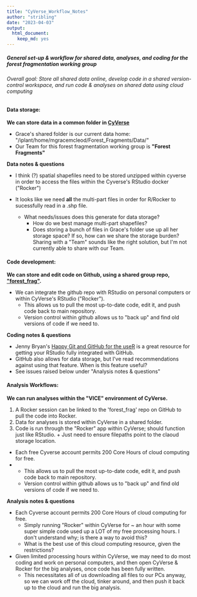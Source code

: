 ```yaml
---
title: "CyVerse_Workflow_Notes"
author: "stribling"
date: "2023-04-03"
output: 
  html_document: 
    keep_md: yes
---
```




##### General set-up & workflow for shared data, analyses, and coding for the forest fragmentation working group

###### Overall goal: Store all shared data online, develop code in a shared version-control workspace, and run code & analyses on shared data using cloud computing

#### **Data storage:**

**We can store data in a common folder in [CyVerse](www.cyverse.org)**

* Grace's shared folder is our current data home: "/iplant/home/mgracemcleod/Forest_Fragments/Data/"
* Our Team for this forest fragmentation working group is **"Forest Fragments"**

**Data notes & questions**

* I think (?) spatial shapefiles need to be stored unzipped within cyverse in order to access the files within the Cyverse's RStudio docker ("Rocker")

* It looks like we need **all** the multi-part files in order for R/Rocker to sucessfully read in a .shp file.

  * What needs/issues does this generate for data storage? 
    + How do we best manage multi-part shapefiles? 
    + Does storing a bunch of files in Grace's folder use up all her storage space? If so, how can we share the storage burden? Sharing with a "Team" sounds like the right solution, but I'm not currently able to share with our Team.

#### **Code development:**

**We can store and edit code on Github, using a shared group repo, ["forest_frag"](https://github.com/stribstrib/forest_frag).**

  * We can integrate the github repo with RStudio on personal computers or within CyVerse's RStudio ("Rocker").
    + This allows us to pull the most up-to-date code, edit it, and push code back to main repository.
    + Version control within github allows us to "back up" and find old versions of code if we need to.

**Coding notes & questions**

  * Jenny Bryan's [Happy Git and GitHub for the useR](https://happygitwithr.com/) is a great resource for getting your RStudio fully integrated with GitHub.
  * GitHub also allows for data storage, but I've read recommendations against using that feature. When is this feature useful?
  * See issues raised below under "Analysis notes & questions"


#### **Analysis Workflows:**

**We can run analyses within the "VICE" environment of CyVerse.**

  1. A Rocker session can be linked to the 'forest_frag' repo on GitHub to pull the code into Rocker.
  2. Data for analyses is stored within CyVerse in a shared folder.
  3. Code is run through the "Rocker" app within CyVerse; should function just like RStudio.
    + Just need to ensure filepaths point to the claoud storage location.
    
  * Each free Cyverse account permits 200 Core Hours of cloud computing for free.
  * 
    + This allows us to pull the most up-to-date code, edit it, and push code back to main repository.
    + Version control within github allows us to "back up" and find old versions of code if we need to.

**Analysis notes & questions**

  * Each Cyverse account permits 200 Core Hours of cloud computing for free.
    + Simply running "Rocker" within CyVerse for ~ an hour with some super simple code used up a LOT of my free processing hours. I don't understand why; is there a way to avoid this?
    + What is the best use of this cloud computing resource, given the restrictions?
  * Given limited processing hours within CyVerse, we may need to do most coding and work on personal computers, and then open CyVerse & Rocker for the big analyses, once code has been fully written.
    + This necessitates all of us downloading all files to our PCs anyway, so we can work off the cloud, tinker around, and then push it back up to the cloud and run the big analysis.
  

